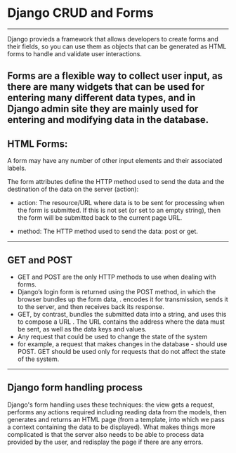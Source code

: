 # Django CRUD and Forms
---
Django provieds a framework that allows developers to create forms and their fields, so you can use them as objects that can be generated as HTML forms to handle and validate user interactions.

Forms are a flexible way to collect user input, as there are many widgets that can be used for entering many different data types, and in Django admin site they are mainly used for entering and modifying data in the database.
---
## HTML Forms:
A form may have any number of other input elements and their associated labels.

The form attributes define the HTTP method used to send the data and the destination of the data on the server (action):
- action: The resource/URL where data is to be sent for processing when the form is submitted. If this is not set (or set to an empty string), then the form will be submitted back to the current page URL.

- method: The HTTP method used to send the data: post or get.

---
## GET and POST

- GET and POST are the only HTTP methods to use when dealing with forms.
- Django’s login form is returned using the POST method, in which the browser bundles up the form data,
 . encodes it for transmission, sends it to the server, and then receives back its response.
- GET, by contrast, bundles the submitted data into a string, and uses this to compose a URL
 . The URL contains the address where the data must be sent, as well as the data keys and values.
- Any request that could be used to change the state of the system
- for example, a request that makes changes in the database - should use POST. GET should be used only for requests that do not affect the state of the system.
---

## Django form handling process

Django's form handling uses these techniques: the view gets a request, performs any actions required including reading data from the models, then generates and returns an HTML page (from a template, into which we pass a context containing the data to be displayed). What makes things more complicated is that the server also needs to be able to process data provided by the user, and redisplay the page if there are any errors.

